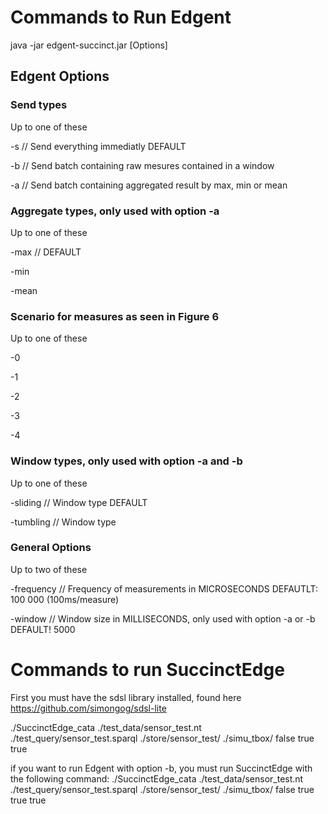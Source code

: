 # Commands to Run Edgent

java -jar edgent-succinct.jar [Options]

## Edgent Options

### Send types
Up to one of these

-s           // Send everything immediatly DEFAULT   

-b           // Send batch containing raw mesures contained in a window      

-a           // Send batch containing aggregated result by max, min or mean

### Aggregate types, only used with option -a
Up to one of these

-max   	     		// DEFAULT            

-min            

-mean

### Scenario for measures as seen in Figure 6
Up to one of these

-0       

-1

-2

-3

-4

### Window types, only used with option -a and -b
Up to one of these

-sliding	 		 // Window type DEFAULT

-tumbling		 // Window type 

### General Options
Up to two of these

-frequency	 // Frequency of measurements in MICROSECONDS DEFAUTLT: 100 000 (100ms/measure)

-window 	   // Window size in MILLISECONDS, only used with option -a or -b DEFAULT! 5000

# Commands to run SuccinctEdge

First you must have the sdsl library installed, found here https://github.com/simongog/sdsl-lite

./SuccinctEdge_cata ./test_data/sensor_test.nt ./test_query/sensor_test.sparql ./store/sensor_test/ ./simu_tbox/ false true true

if you want to run Edgent with option -b, you must run SuccinctEdge with the following command:
./SuccinctEdge_cata ./test_data/sensor_test.nt ./test_query/sensor_test.sparql ./store/sensor_test/ ./simu_tbox/ false true true true
